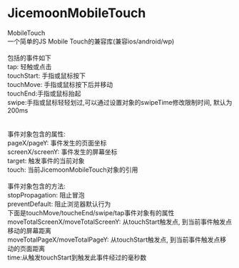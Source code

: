 # JicemoonMobileTouch

MobileTouch<br />
一个简单的JS Mobile Touch的兼容库(兼容ios/android/wp)<br />
<br />
包括的事件如下<br />
    tap: 轻触或点击<br />
    touchStart: 手指或鼠标按下<br />
    touchMove: 手指或鼠标按下后并移动<br />
    touchEnd:手指或鼠标抬起<br />
    swipe:手指或鼠标轻轻划过,可以通过设置对象的swipeTime修改限制时间, 默认为200ms<br />
<br />
<br />
事件对象包含的属性: <br />
    pageX/pageY: 事件发生的页面坐标<br />
    screenX/screenY: 事件发生的屏幕坐标<br />
    target: 触发事件的当前对象<br />
    touch: 当前JicemoonMobileTouch对象的引用<br />
    <br />
    事件对象包含的方法:<br />
    stopPropagation: 阻止冒泡<br />
    preventDefault: 阻止浏览器默认行为<br />
    下面是touchMove/toucheEnd/swipe/tap事件对象有的属性<br />
    moveTotalScreenX/moveTotalScreenY: 从touchStart触发点, 到当前事件触发点移动的屏幕距离<br />
    moveTotalPageX/moveTotalPageY: 从touchStart触发点, 到当前事件触发点移动的页面距离<br />
    time:从触发touchStart到触发此事件经过的毫秒数

